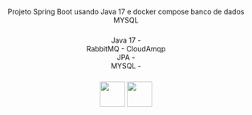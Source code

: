<p align="center">Projeto Spring Boot usando Java 17 e docker compose banco de dados MYSQL</p>

###

<p align="center">Java 17 -<br>RabbitMQ - CloudAmqp<br>JPA -<br>MYSQL -</p>

###
<div align="center">
  <img  height="50px" src="https://external-content.duckduckgo.com/iu/?u=https%3A%2F%2Ftse4.mm.bing.net%2Fth%3Fid%3DOIP.2mKiznrKcT-Eb2lyrVtOIgHaGh%26pid%3DApi&f=1&ipt=75490a26992d7c674f1f35283f802e43fa24fa344da4169cef3a372871bf3c96&ipo=images"  />
  <img  height="50px" src="https://external-content.duckduckgo.com/iu/?u=https%3A%2F%2Ftse1.mm.bing.net%2Fth%3Fid%3DOIP.y6CvfE6WUgoIdT8Mp0Ev_gHaCz%26pid%3DApi&f=1&ipt=871a00b119a3951082eb54ad6cf48f4a6eb8656be1295f27775cfb3e4d5a78bf&ipo=images"  />
</div>

###
